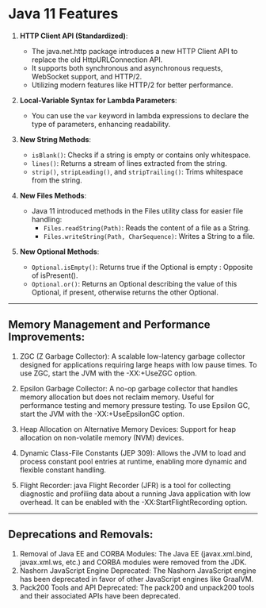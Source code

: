 # Java 11 Features

1. **HTTP Client API (Standardized)**:
   - The java.net.http package introduces a new HTTP Client API to replace the old HttpURLConnection API.
   - It supports both synchronous and asynchronous requests, WebSocket support, and HTTP/2.
   - Utilizing modern features like HTTP/2 for better performance.

2. **Local-Variable Syntax for Lambda Parameters**:
   - You can use the `var` keyword in lambda expressions to declare the type of parameters, enhancing readability.

3. **New String Methods**:
   - `isBlank()`: Checks if a string is empty or contains only whitespace.
   - `lines()`: Returns a stream of lines extracted from the string.
   - `strip()`, `stripLeading()`, and `stripTrailing()`: Trims whitespace from the string.

4. **New Files Methods**:
    - Java 11 introduced methods in the Files utility class for easier file handling:
      - `Files.readString(Path)`: Reads the content of a file as a String.
      - `Files.writeString(Path, CharSequence)`: Writes a String to a file.

5. **New Optional Methods**:
   - `Optional.isEmpty()`: Returns true if the Optional is empty : Opposite of isPresent().
   - `Optional.or()`: Returns an Optional describing the value of this Optional, if present, otherwise returns the other Optional.

   
---

## Memory Management and Performance Improvements:

1. ZGC (Z Garbage Collector): A scalable low-latency garbage collector designed for applications requiring large heaps with low pause times. To use ZGC, start the JVM with the -XX:+UseZGC option.

2. Epsilon Garbage Collector: A no-op garbage collector that handles memory allocation but does not reclaim memory. Useful for performance testing and memory pressure testing. To use Epsilon GC, start the JVM with the -XX:+UseEpsilonGC option.

3. Heap Allocation on Alternative Memory Devices: Support for heap allocation on non-volatile memory (NVM) devices.

4. Dynamic Class-File Constants (JEP 309): Allows the JVM to load and process constant pool entries at runtime, enabling more dynamic and flexible constant handling.

5. Flight Recorder: java Flight Recorder (JFR) is a tool for collecting diagnostic and profiling data about a running Java application with low overhead. It can be enabled with the -XX:StartFlightRecording option.


---

## Deprecations and Removals:
1. Removal of Java EE and CORBA Modules: The Java EE (javax.xml.bind, javax.xml.ws, etc.) and CORBA modules were removed from the JDK.
2. Nashorn JavaScript Engine Deprecated: The Nashorn JavaScript engine has been deprecated in favor of other JavaScript engines like GraalVM.
3. Pack200 Tools and API Deprecated: The pack200 and unpack200 tools and their associated APIs have been deprecated.